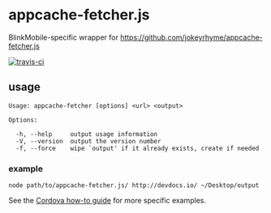 # appcache-fetcher.js

BlinkMobile-specific wrapper for https://github.com/jokeyrhyme/appcache-fetcher.js

[![travis-ci](https://img.shields.io/travis/blinkmobile/appcache-fetcher.js.svg)](https://travis-ci.org/blinkmobile/appcache-fetcher.js)

## usage

```
Usage: appcache-fetcher [options] <url> <output>

Options:

  -h, --help     output usage information
  -V, --version  output the version number
  -f, --force    wipe `output' if it already exists, create if needed
```

### example

```shell
node path/to/appcache-fetcher.js/ http://devdocs.io/ ~/Desktop/output
```

See the [Cordova how-to guide](docs/howto-cordova.md) for more specific examples.

